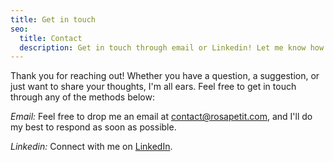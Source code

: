 ```yaml
---
title: Get in touch
seo:
  title: Contact
  description: Get in touch through email or Linkedin! Let me know how I can help.
---
```


Thank you for reaching out! Whether you have a question, a suggestion, or just want to share your thoughts, I'm all ears. Feel free to get in touch through any of the methods below:

_Email:_
Feel free to drop me an email at [contact@rosapetit.com](mailto:example@example.com), and I'll do my best to respond as soon as possible.

_Linkedin:_
Connect with me on [LinkedIn](https://www.linkedin.com/).
